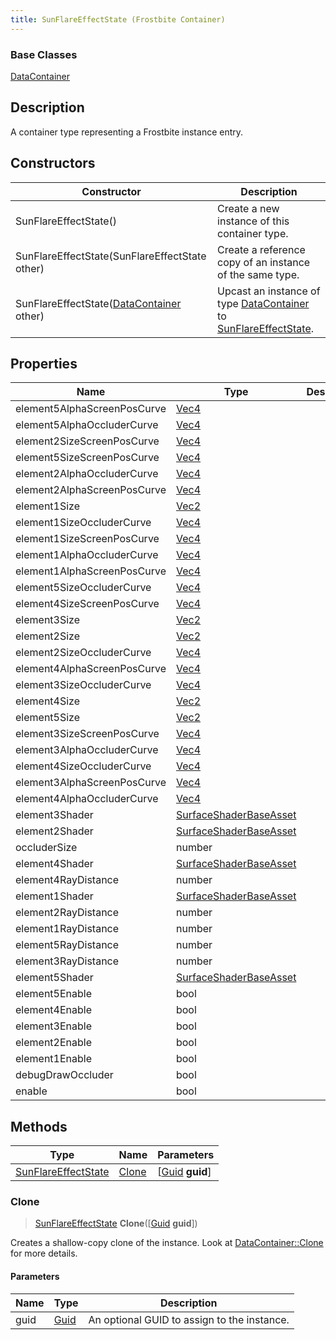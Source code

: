 ```yaml
---
title: SunFlareEffectState (Frostbite Container)
---
```

### Base Classes

[DataContainer](/vext/ref/cls/shr/datacontainer)

## Description

A container type representing a Frostbite instance entry.

## Constructors

| Constructor                                                                    | Description                                                                                                                   |
| ------------------------------------------------------------------------------ | ----------------------------------------------------------------------------------------------------------------------------- |
| SunFlareEffectState()                                                          | Create a new instance of this container type.                                                                                 |
| SunFlareEffectState(SunFlareEffectState other)                                 | Create a reference copy of an instance of the same type.                                                                      |
| SunFlareEffectState([DataContainer](/vext/ref/cls/shr/datacontainer) other) | Upcast an instance of type [DataContainer](/vext/ref/cls/shr/datacontainer) to [SunFlareEffectState](SunFlareEffectState). |

## Properties

| Name                        | Type                                             | Description |
| --------------------------- | ------------------------------------------------ | ----------- |
| element5AlphaScreenPosCurve | [Vec4](/vext/ref/cls/shr/Vec4)                |             |
| element5AlphaOccluderCurve  | [Vec4](/vext/ref/cls/shr/Vec4)                |             |
| element2SizeScreenPosCurve  | [Vec4](/vext/ref/cls/shr/Vec4)                |             |
| element5SizeScreenPosCurve  | [Vec4](/vext/ref/cls/shr/Vec4)                |             |
| element2AlphaOccluderCurve  | [Vec4](/vext/ref/cls/shr/Vec4)                |             |
| element2AlphaScreenPosCurve | [Vec4](/vext/ref/cls/shr/Vec4)                |             |
| element1Size                | [Vec2](/vext/ref/cls/shr/Vec2)                |             |
| element1SizeOccluderCurve   | [Vec4](/vext/ref/cls/shr/Vec4)                |             |
| element1SizeScreenPosCurve  | [Vec4](/vext/ref/cls/shr/Vec4)                |             |
| element1AlphaOccluderCurve  | [Vec4](/vext/ref/cls/shr/Vec4)                |             |
| element1AlphaScreenPosCurve | [Vec4](/vext/ref/cls/shr/Vec4)                |             |
| element5SizeOccluderCurve   | [Vec4](/vext/ref/cls/shr/Vec4)                |             |
| element4SizeScreenPosCurve  | [Vec4](/vext/ref/cls/shr/Vec4)                |             |
| element3Size                | [Vec2](/vext/ref/cls/shr/Vec2)                |             |
| element2Size                | [Vec2](/vext/ref/cls/shr/Vec2)                |             |
| element2SizeOccluderCurve   | [Vec4](/vext/ref/cls/shr/Vec4)                |             |
| element4AlphaScreenPosCurve | [Vec4](/vext/ref/cls/shr/Vec4)                |             |
| element3SizeOccluderCurve   | [Vec4](/vext/ref/cls/shr/Vec4)                |             |
| element4Size                | [Vec2](/vext/ref/cls/shr/Vec2)                |             |
| element5Size                | [Vec2](/vext/ref/cls/shr/Vec2)                |             |
| element3SizeScreenPosCurve  | [Vec4](/vext/ref/cls/shr/Vec4)                |             |
| element3AlphaOccluderCurve  | [Vec4](/vext/ref/cls/shr/Vec4)                |             |
| element4SizeOccluderCurve   | [Vec4](/vext/ref/cls/shr/Vec4)                |             |
| element3AlphaScreenPosCurve | [Vec4](/vext/ref/cls/shr/Vec4)                |             |
| element4AlphaOccluderCurve  | [Vec4](/vext/ref/cls/shr/Vec4)                |             |
| element3Shader              | [SurfaceShaderBaseAsset](SurfaceShaderBaseAsset) |             |
| element2Shader              | [SurfaceShaderBaseAsset](SurfaceShaderBaseAsset) |             |
| occluderSize                | number                                           |             |
| element4Shader              | [SurfaceShaderBaseAsset](SurfaceShaderBaseAsset) |             |
| element4RayDistance         | number                                           |             |
| element1Shader              | [SurfaceShaderBaseAsset](SurfaceShaderBaseAsset) |             |
| element2RayDistance         | number                                           |             |
| element1RayDistance         | number                                           |             |
| element5RayDistance         | number                                           |             |
| element3RayDistance         | number                                           |             |
| element5Shader              | [SurfaceShaderBaseAsset](SurfaceShaderBaseAsset) |             |
| element5Enable              | bool                                             |             |
| element4Enable              | bool                                             |             |
| element3Enable              | bool                                             |             |
| element2Enable              | bool                                             |             |
| element1Enable              | bool                                             |             |
| debugDrawOccluder           | bool                                             |             |
| enable                      | bool                                             |             |

## Methods

| Type                                       | Name            | Parameters                                     |
| ------------------------------------------ | --------------- | ---------------------------------------------- |
| [SunFlareEffectState](SunFlareEffectState) | [Clone](#clone) | \[[Guid](/vext/ref/cls/shr/guid) **guid**\] |

### Clone

> [SunFlareEffectState](SunFlareEffectState) **Clone**(\[[Guid](/vext/ref/cls/shr/guid) **guid**\])

Creates a shallow-copy clone of the instance. Look at [DataContainer::Clone](/vext/ref/cls/shr/datacontainer#clone) for more details.

#### Parameters

| Name | Type         | Description                                 |
| ---- | ------------ | ------------------------------------------- |
| guid | [Guid](Guid) | An optional GUID to assign to the instance. |
